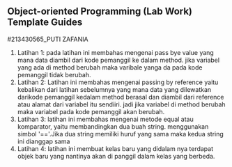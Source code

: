 ## Object-oriented Programming (Lab Work) Template Guides

#213430565_PUTI ZAFANIA

1. Latihan 1: pada latihan ini membahas mengenai pass bye value yang mana data diambil dari kode pemanggil ke dalam method. jika variabel yang ada di method berubah maka varibale yanga da pada kode pemanggil tidak berubah.
2. Latihan 2: Latihan ini membahas mengenai passing by reference yaitu kebalikan dari latihan sebelumnya yang mana data yang dilewatkan darikode pemanggil kedalam method berasal dan diambil dari reference atau alamat dari variabel itu sendiiri. jadi jika variabel di method berubah maka variabel pada kode pemanggil akan berubah.
3. Latihan 3: latihan ini membahas mengenai metode equal atau komparator, yaitu membandingkan dua buah string. menggunakan simbol '=='.Jika dua string memiliki huruf yang sama maka kedua string ini dianggap sama
4. Latihan 4: latihan ini membuat kelas baru yang didalam nya terdapat objek baru yang nantinya akan di panggil dalam kelas yang berbeda.
